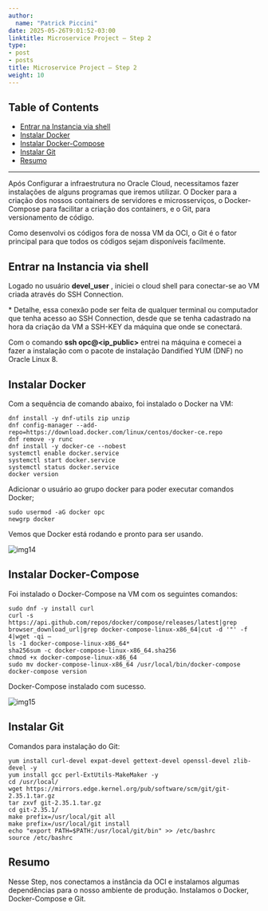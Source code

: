 ```yaml
---
author:
  name: "Patrick Piccini"
date: 2025-05-26T9:01:52-03:00
linktitle: Microservice Project – Step 2
type:
- post
- posts
title: Microservice Project – Step 2
weight: 10
---
```

## Table of Contents
- [Entrar na Instancia via shell](#entrar-na-instancia-via-shell)
- [Instalar Docker](#instalar-docker)
- [Instalar Docker-Compose](#instalar-docker-compose)
- [Instalar Git](#instalar-git)
- [Resumo](#resumo)
---

Após Configurar a infraestrutura no Oracle Cloud, necessitamos fazer instalações de alguns programas que iremos utilizar. O Docker para a criação dos nossos containers de servidores e microsserviços, o Docker-Compose para facilitar a criação dos containers, e o Git, para versionamento de código.

Como desenvolvi os códigos fora de nossa VM da OCI, o Git é o fator principal para que todos os códigos sejam disponíveis facilmente.

## Entrar na Instancia via shell

Logado no usuário **devel\_user** , iniciei o cloud shell para conectar-se ao VM criada através do SSH Connection.

\* Detalhe, essa conexão pode ser feita de qualquer terminal ou computador que tenha acesso ao SSH Connection, desde que se tenha cadastrado na hora da criação da VM a SSH-KEY da máquina que onde se conectará.

Com o comando **ssh opc@\<ip\_public\>** entrei na máquina e comecei a fazer a instalação com o pacote de instalação Dandified YUM (DNF) no Oracle Linux 8.

## Instalar Docker

Com a sequência de comando abaixo, foi instalado o Docker na VM:

~~~ shell
dnf install -y dnf-utils zip unzip
dnf config-manager --add-repo=https://download.docker.com/linux/centos/docker-ce.repo
dnf remove -y runc
dnf install -y docker-ce --nobest
systemctl enable docker.service
systemctl start docker.service
systemctl status docker.service
docker version
~~~

Adicionar o usuário ao grupo docker para poder executar comandos Docker;

~~~ shell
sudo usermod -aG docker opc
newgrp docker  
~~~

Vemos que Docker está rodando e pronto para ser usando.

![img14](/images/microservice_project/img14.jpg)

## Instalar Docker-Compose

Foi instalado o Docker-Compose na VM com os seguintes comandos:

~~~ shell
sudo dnf -y install curl
curl -s https://api.github.com/repos/docker/compose/releases/latest|grep browser_download_url|grep docker-compose-linux-x86_64|cut -d '"' -f 4|wget -qi –
ls -1 docker-compose-linux-x86_64*
sha256sum -c docker-compose-linux-x86_64.sha256
chmod +x docker-compose-linux-x86_64
sudo mv docker-compose-linux-x86_64 /usr/local/bin/docker-compose
docker-compose version
~~~

Docker-Compose instalado com sucesso.

![img15](/images/microservice_project/img15.jpg)

## Instalar Git

Comandos para instalação do Git:

~~~ shell
yum install curl-devel expat-devel gettext-devel openssl-devel zlib-devel -y
yum install gcc perl-ExtUtils-MakeMaker -y
cd /usr/local/
wget https://mirrors.edge.kernel.org/pub/software/scm/git/git-2.35.1.tar.gz
tar zxvf git-2.35.1.tar.gz
cd git-2.35.1/
make prefix=/usr/local/git all
make prefix=/usr/local/git install
echo "export PATH=$PATH:/usr/local/git/bin" >> /etc/bashrc
source /etc/bashrc
~~~

## Resumo

Nesse Step, nos conectamos a instância da OCI e instalamos algumas dependências para o nosso ambiente de produção. Instalamos o Docker, Docker-Compose e Git.